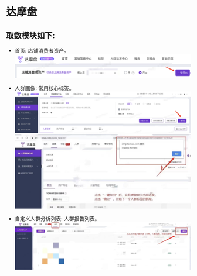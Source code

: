 # 达摩盘

## 取数模块如下:

 * 首页: 店铺消费者资产。
 ![店铺消费者资产](../assets/dmp1.png)

 * 人群画像: 常用核心标签。
 ![人群画像截图1](../assets/dmp2.png)
 ![人群画像截图2](../assets/dmp3.png)

 * 自定义人群分析列表: 人群报告列表。
 ![人群报告列表](../assets/dmp4.png)
